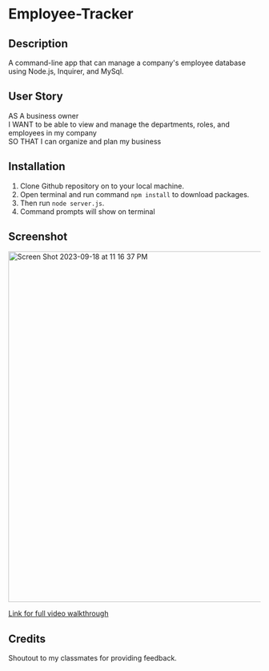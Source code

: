 # Employee-Tracker

## Description
A command-line app that can manage a company's employee database using Node.js, Inquirer, and MySql.

## User Story
AS A business owner<br>
I WANT to be able to view and manage the departments, roles, and employees in my company<br>
SO THAT I can organize and plan my business<br>

## Installation
1. Clone Github repository on to your local machine.
2. Open terminal and run command `` npm install `` to download packages.
3. Then run `` node server.js ``.
4. Command prompts will show on terminal

## Screenshot
<img width="700" alt="Screen Shot 2023-09-18 at 11 16 37 PM" src="https://github.com/adriennemadarang/Employee-Tracker/assets/128556908/e2cff4c9-f928-4b92-af3d-6496ab40c979">

[Link for full video walkthrough](https://drive.google.com/file/d/1bE_JQvb6k0xLHo0Y95e824OaioCkAyZ-/view)


## Credits
Shoutout to my classmates for providing feedback. 
